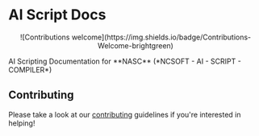 # AI Script Docs 
<p align="center">![Contributions welcome](https://img.shields.io/badge/Contributions-Welcome-brightgreen)</p>
AI Scripting Documentation for **NASC** (*NCSOFT - AI - SCRIPT - COMPILER*)

## Contributing
Please take a look at our [contributing](https://github.com/anfederico/Clairvoyant/blob/master/CONTRIBUTING.md) guidelines if you're interested in helping!
